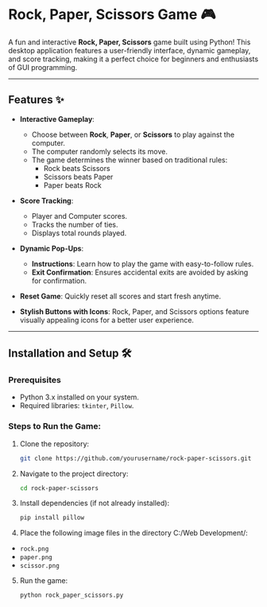 # Rock, Paper, Scissors Game 🎮  

A fun and interactive **Rock, Paper, Scissors** game built using Python! This desktop application features a user-friendly interface, dynamic gameplay, and score tracking, making it a perfect choice for beginners and enthusiasts of GUI programming.

---

## Features ✨  
- **Interactive Gameplay**:  
  - Choose between **Rock**, **Paper**, or **Scissors** to play against the computer.  
  - The computer randomly selects its move.  
  - The game determines the winner based on traditional rules:
    - Rock beats Scissors  
    - Scissors beats Paper  
    - Paper beats Rock  

- **Score Tracking**:  
  - Player and Computer scores.  
  - Tracks the number of ties.  
  - Displays total rounds played.  

- **Dynamic Pop-Ups**:  
  - **Instructions**: Learn how to play the game with easy-to-follow rules.  
  - **Exit Confirmation**: Ensures accidental exits are avoided by asking for confirmation.  

- **Reset Game**: Quickly reset all scores and start fresh anytime.  

- **Stylish Buttons with Icons**: Rock, Paper, and Scissors options feature visually appealing icons for a better user experience.  

---

## Installation and Setup 🛠️  

### Prerequisites  
- Python 3.x installed on your system.  
- Required libraries: `tkinter`, `Pillow`.  

### Steps to Run the Game:  
1. Clone the repository:  
   ```bash  
   git clone https://github.com/yourusername/rock-paper-scissors.git  
2. Navigate to the project directory:
   ```bash
   cd rock-paper-scissors
3. Install dependencies (if not already installed):  
   ```bash
   pip install pillow
4. Place the following image files in the directory C:/Web Development/:
  - `rock.png`
  - `paper.png`
  - `scissor.png`
5. Run the game:
   ```bash
   python rock_paper_scissors.py
